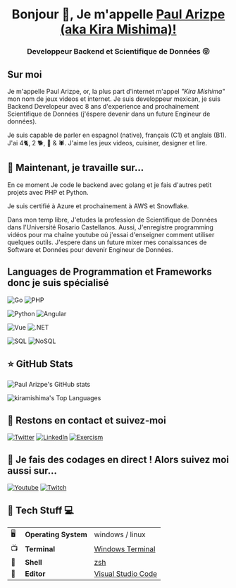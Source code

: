 <h1 align="center"> Bonjour 👋, Je m'appelle <a href="https://www.youtube.com/kiramishima?sub_confirmation=1">Paul Arizpe (aka Kira Mishima)!</a></h1>
<h3 align="center">Developpeur Backend et Scientifique de Données 😜</h3>


## Sur moi

Je m'appelle Paul Arizpe, or, la plus part d'internet m'appel *"Kira Mishima"* mon nom de jeux videos et internet. Je suis developpeur mexican, je suis Backend Developeur avec 8 ans d'experience and prochainement Scientifique de Données (j'éspere devenir dans un future Engineur de données).

Je suis capable de parler en espagnol (native), français (C1) et anglais (B1).
J'ai 4🐈, 2 🐕, 🦜 & 🕷️.
J'aime les jeux videos, cuisiner, designer et lire.

## 🔭 Maintenant, je travaille sur...

En ce moment Je code le backend avec golang et je fais d'autres petit projets avec PHP et Python.

Je suis certifié à Azure et prochainement à AWS et Snowflake.

Dans mon temp libre, J'etudes la profession de Scientifique de Données dans l'Université Rosario Castellanos. Aussi, J'enregistre programming vidéos pour ma chaîne youtube oú j'essai d'enseigner comment utiliser quelques outils. J'espere dans un future mixer mes conaissances de Software et Données pour devenir Engineur de Données.

## Languages de Programmation et Frameworks donc je suis spécialisé

![Go](https://img.shields.io/badge/Backend-Go-informational?style=flat&logo=go&logoColor=white&color=success)
 ![PHP](https://img.shields.io/badge/Backend-PHP-informational?style=flat&logo=PHP&logoColor=white&color=success)

![Python](https://img.shields.io/badge/Data-Python-informational?style=flat&logo=python&logoColor=white&color=success)
![Angular](https://img.shields.io/badge/Frontend-angular-informational?style=flat&logo=angular&logoColor=white&color=success)

![Vue](https://img.shields.io/badge/Frontend-Vue-informational?style=flat&logo=vuedotjs&logoColor=white&color=success)
![.NET](https://img.shields.io/badge/Backend-.NET-informational?style=flat&logo=dotnet&logoColor=white&color=success)

![SQL](https://img.shields.io/badge/Database-SQL-informational?style=flat&logo=mariadb&logoColor=white&color=success)
![NoSQL](https://img.shields.io/badge/Database-NoSQL-informational?style=flat&logo=mongodb&logoColor=white&color=success)


## ⭐ GitHub Stats


![Paul Arizpe's GitHub stats](https://github-readme-stats.vercel.app/api?username=kiramishima&theme=radical&show_icons=true&hide_border=true&count_private=true)


![kiramishima's Top Languages](https://github-readme-stats.vercel.app/api/top-langs/?username=kiramishima&theme=radical&show_icons=true&hide_border=true&layout=compact)

## 🎯 Restons en contact et suivez-moi

[![Twitter](https://img.shields.io/badge/twitter-%231DA1F2.svg?&style=for-the-badge&logo=twitter&logoColor=white)](https://twitter.com/kiramishima)
[![LinkedIn](https://img.shields.io/badge/linkedin-%230077B5.svg?&style=for-the-badge&logo=linkedin&logoColor=white)](https://www.linkedin.com/in/parizpe/)
[![Exercism](https://img.shields.io/badge/exercism-%231877F2.svg?&style=for-the-badge&logo=exercism&logoColor=white)](https://exercism.org/profiles/kiramishima)



## 🔴 Je fais des codages en direct ! Alors suivez moi aussi sur...

[![Youtube](https://img.shields.io/badge/youtube-%23FF0000.svg?&style=for-the-badge&logo=youtube&logoColor=white)](https://www.youtube.com/kiramishima)
[![Twitch](https://img.shields.io/badge/twitch-%239146FF.svg?&style=for-the-badge&logo=twitch&logoColor=white)](https://www.twitch.tv/kiramishima)


## 🤖 Tech Stuff 💻

| |                       |                                                           |
|-|-----------------------|-----------------------------------------------------------|
|🖥| **Operating System** | windows / linux                                                     |
|📺| **Terminal**         | [Windows Terminal](https://apps.microsoft.com/store/detail/windows-terminal/9N0DX20HK701?hl=es-mx&gl=mx)                             |
|🐚| **Shell**            | [zsh](https://ohmyz.sh/)                                  |
|📝| **Editor**           | [Visual Studio Code](https://github.com/Microsoft/vscode) |
